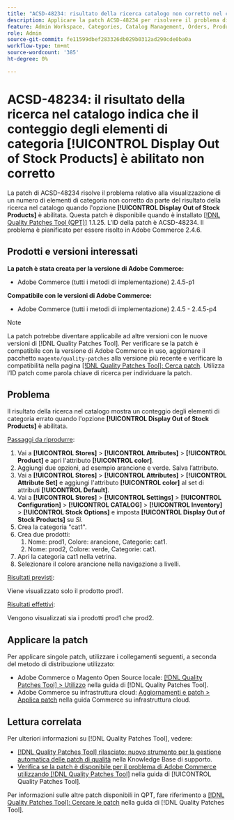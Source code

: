 ```yaml
---
title: "ACSD-48234: risultato della ricerca catalogo non corretto nel conteggio degli elementi della categoria quando [!UICONTROL Display Out of Stock Products] è abilitato"
description: Applicare la patch ACSD-48234 per risolvere il problema di Adobe Commerce, in cui il risultato della ricerca nel catalogo mostra un conteggio di elementi di categoria errato quando l'opzione [!UICONTROL Display Out of Stock Products] è abilitata.
feature: Admin Workspace, Categories, Catalog Management, Orders, Products, Search
role: Admin
source-git-commit: fe11599dbef283326db029b0312ad290cde0ba0a
workflow-type: tm+mt
source-wordcount: '385'
ht-degree: 0%

---
```


# ACSD-48234: il risultato della ricerca nel catalogo indica che il conteggio degli elementi di categoria **[!UICONTROL Display Out of Stock Products]** è abilitato non corretto

La patch di ACSD-48234 risolve il problema relativo alla visualizzazione di un numero di elementi di categoria non corretto da parte del risultato della ricerca nel catalogo quando l&#39;opzione **[!UICONTROL Display Out of Stock Products]** è abilitata. Questa patch è disponibile quando è installato [[!DNL Quality Patches Tool (QPT)]](https://experienceleague.adobe.com/it/docs/commerce-knowledge-base/kb/announcements/commerce-announcements/magento-quality-patches-released-new-tool-to-self-serve-quality-patches) 1.1.25. L’ID della patch è ACSD-48234. Il problema è pianificato per essere risolto in Adobe Commerce 2.4.6.


## Prodotti e versioni interessati

**La patch è stata creata per la versione di Adobe Commerce:**
* Adobe Commerce (tutti i metodi di implementazione) 2.4.5-p1

**Compatibile con le versioni di Adobe Commerce:**
* Adobe Commerce (tutti i metodi di implementazione) 2.4.5 - 2.4.5-p4

>[!NOTE]
>
>La patch potrebbe diventare applicabile ad altre versioni con le nuove versioni di [!DNL Quality Patches Tool]. Per verificare se la patch è compatibile con la versione di Adobe Commerce in uso, aggiornare il pacchetto `magento/quality-patches` alla versione più recente e verificare la compatibilità nella pagina [[!DNL Quality Patches Tool]: Cerca patch](https://experienceleague.adobe.com/tools/commerce-quality-patches/index.html?lang=it). Utilizza l’ID patch come parola chiave di ricerca per individuare la patch.

## Problema

Il risultato della ricerca nel catalogo mostra un conteggio degli elementi di categoria errato quando l&#39;opzione **[!UICONTROL Display Out of Stock Products]** è abilitata.

<u>Passaggi da riprodurre</u>:

1. Vai a **[!UICONTROL Stores]** > **[!UICONTROL Attributes]** > **[!UICONTROL Product]** e apri l&#39;attributo **[!UICONTROL color]**.
1. Aggiungi due opzioni, ad esempio arancione e verde. Salva l’attributo.
1. Vai a **[!UICONTROL Stores]** > **[!UICONTROL Attributes]** > **[!UICONTROL Attribute Set]** e aggiungi l&#39;attributo **[!UICONTROL color]** al set di attributi **[!UICONTROL Default]**.
1. Vai a **[!UICONTROL Stores]** > **[!UICONTROL Settings]** > **[!UICONTROL Configuration]** > **[!UICONTROL CATALOG]** > **[!UICONTROL Inventory]** > **[!UICONTROL Stock Options]** e imposta **[!UICONTROL Display Out of Stock Products]** su _Sì_.
1. Crea la categoria &quot;cat1&quot;.
1. Crea due prodotti:
   1. Nome: prod1, Colore: arancione, Categorie: cat1.
   1. Nome: prod2, Colore: verde, Categorie: cat1.
1. Apri la categoria cat1 nella vetrina.
1. Selezionare il colore arancione nella navigazione a livelli.

<u>Risultati previsti</u>:

Viene visualizzato solo il prodotto prod1.

<u>Risultati effettivi</u>:

Vengono visualizzati sia i prodotti prod1 che prod2.

## Applicare la patch

Per applicare singole patch, utilizzare i collegamenti seguenti, a seconda del metodo di distribuzione utilizzato:

* Adobe Commerce o Magento Open Source locale: [[!DNL Quality Patches Tool] > Utilizzo](/help/tools/quality-patches-tool/usage.md) nella guida di [!DNL Quality Patches Tool].
* Adobe Commerce su infrastruttura cloud: [Aggiornamenti e patch > Applica patch](https://experienceleague.adobe.com/docs/commerce-cloud-service/user-guide/develop/upgrade/apply-patches.html?lang=it) nella guida Commerce su infrastruttura cloud.

## Lettura correlata

Per ulteriori informazioni su [!DNL Quality Patches Tool], vedere:

* [[!DNL Quality Patches Tool] rilasciato: nuovo strumento per la gestione automatica delle patch di qualità](https://experienceleague.adobe.com/it/docs/commerce-knowledge-base/kb/announcements/commerce-announcements/magento-quality-patches-released-new-tool-to-self-serve-quality-patches) nella Knowledge Base di supporto.
* [Verifica se la patch è disponibile per il problema di Adobe Commerce utilizzando  [!DNL Quality Patches Tool]](/help/tools/quality-patches-tool/patches-available-in-qpt/check-patch-for-magento-issue-with-magento-quality-patches.md) nella guida di [!UICONTROL Quality Patches Tool].


Per informazioni sulle altre patch disponibili in QPT, fare riferimento a [[!DNL Quality Patches Tool]: Cercare le patch](https://experienceleague.adobe.com/tools/commerce-quality-patches/index.html?lang=it) nella guida di [!DNL Quality Patches Tool].
